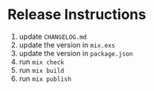 # Release Instructions

1. update `CHANGELOG.md`
2. update the version in `mix.exs`
3. update the version in `package.json`
4. run `mix check`
5. run `mix build`
6. run `mix publish`
